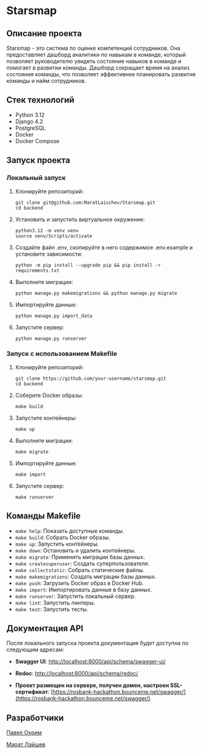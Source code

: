 # Starsmap

## Описание проекта

Starsmap - это система по оценке компетенций сотрудников. Она предоставляет дашборд аналитики по навыкам в команде, который позволяет руководителю увидеть состояние навыков в команде и помогает в развитии команды. Дашборд сокращает время на анализ состояния команды, что позволяет эффективнее планировать развитие команды и найм сотрудников.

## Стек технологий

- Python 3.12
- Django 4.2
- PostgreSQL
- Docker
- Docker Compose

## Запуск проекта

### Локальный запуск

1. Клонируйте репозиторий:
    ```shell
    git clone git@github.com:MaratLaischev/Starsmap.git
    cd backend
    ```

2. Установить и запустить виртуальное окружение:
    ```shell
    python3.12 -m venv venv
    source venv/Scripts/activate
    ```

3. Создайте файл .env, скопируйте в него содержимое .env.example и установите зависимости:
    ```shell
    python -m pip install --upgrade pip && pip install -r requirements.txt
    ```

3. Выполните миграции:
    ```shell
    python manage.py makemigrations && python manage.py migrate
    ```

4. Импортируйте данные:
    ```shell
    python manage.py import_data
    ```

5. Запустите сервер:
    ```shell
    python manage.py runserver
    ```

### Запуск с использованием Makefile

1. Клонируйте репозиторий:
    ```shell
    git clone https://github.com/your-username/starsmap.git
    cd backend
    ```

2. Соберите Docker образы:
    ```shell
    make build
    ```

3. Запустите контейнеры:
    ```shell
    make up
    ```

4. Выполните миграции:
    ```shell
    make migrate
    ```

5. Импортируйте данные:
    ```shell
    make import
    ```

6. Запустите сервер:
    ```shell
    make runserver
    ```

## Команды Makefile

- `make help`: Показать доступные команды.
- `make build`: Собрать Docker образы.
- `make up`: Запустить контейнеры.
- `make down`: Остановить и удалить контейнеры.
- `make migrate`: Применить миграции базы данных.
- `make createsuperuser`: Создать суперпользователя.
- `make collectstatic`: Собрать статические файлы.
- `make makemigrations`: Создать миграции базы данных.
- `make push`: Загрузить Docker образ в Docker Hub.
- `make import`: Импортировать данные в базу данных.
- `make runserver`: Запустить локальный сервер.
- `make lint`: Запустить линтеры.
- `make test`: Запустить тесты.

## Документация API

После локального запуска проекта документация будет доступна по следующим адресам:

- **Swagger UI**: [http://localhost:8000/api/schema/swagger-ui/](http://localhost:8000/api/schema/swagger-ui/)
- **Redoc**: [http://localhost:8000/api/schema/redoc/](http://localhost:8000/api/schema/redoc/)

- **Проект размещен на сервере, получен домен, настроен SSL-сертификат**:
[https://rosbank-hackathon.bounceme.net/swagger/](https://rosbank-hackathon.bounceme.net/swagger/)

## Разработчики

[Павел Охрим](https://github.com/d1g-1t)

[Марат Лайшев](https://github.com/MaratLaischev)
